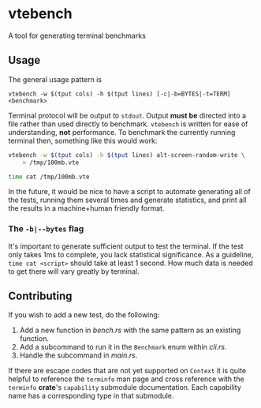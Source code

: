 vtebench
========

A tool for generating terminal benchmarks

## Usage

The general usage pattern is

```
vtebench -w $(tput cols) -h $(tput lines) [-c|-b=BYTES|-t=TERM] <benchmark>
```

Terminal protocol will be output to `stdout`. Output **must be** directed into a
file rather than used directly to benchmark. `vtebench` is written for ease of
understanding, **not** performance. To benchmark the currently running terminal
then, something like this would work:

```sh
vtebench -w $(tput cols) -h $(tput lines) alt-screen-random-write \
    > /tmp/100mb.vte

time cat /tmp/100mb.vte
```

In the future, it would be nice to have a script to automate generating all of
the tests, running them several times and generate statistics, and print all the
results in a machine+human friendly format.

### The `-b|--bytes` flag

It's important to generate sufficient output to test the terminal. If the test
only takes 1ms to complete, you lack statistical significance. As a guideline,
`time cat <script>` should take at least 1 second. How much data is needed to
get there will vary greatly by terminal.

## Contributing

If you wish to add a new test, do the following:

1. Add a new function in _bench.rs_ with the same pattern as an existing
   function.
2. Add a subcommand to run it in the `Benchmark` enum within _cli.rs_.
3. Handle the subcommand in _main.rs_.

If there are escape codes that are not yet supported on `Context` it is quite
helpful to reference the `terminfo` man page and cross reference with the
`terminfo` **crate**'s `capability` submodule documentation. Each capability
name has a corresponding type in that submodule.
